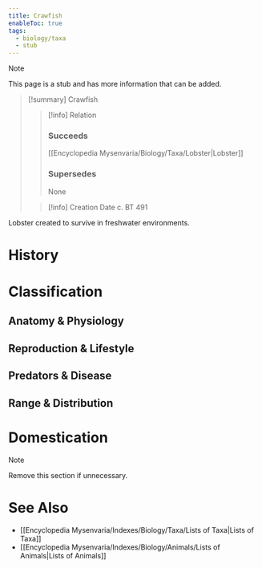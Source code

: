 ```yaml
---
title: Crawfish
enableToc: true
tags:
  - biology/taxa
  - stub
---
```


> [!note]
> This page is a stub and has more information that can be added.

> [!summary] Crawfish
> > [!info] Relation
> > ### Succeeds
> > [[Encyclopedia Mysenvaria/Biology/Taxa/Lobster|Lobster]]
> > ### Supersedes
> > None
>
> > [!info] Creation Date
> > c. BT 491

Lobster created to survive in freshwater environments.
# History

# Classification
## Anatomy & Physiology

## Reproduction & Lifestyle

## Predators & Disease

## Range & Distribution

# Domestication

> [!note]
> Remove this section if unnecessary.
# See Also
- [[Encyclopedia Mysenvaria/Indexes/Biology/Taxa/Lists of Taxa|Lists of Taxa]]
- [[Encyclopedia Mysenvaria/Indexes/Biology/Animals/Lists of Animals|Lists of Animals]]